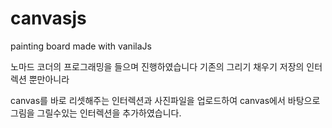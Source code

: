 # canvasjs
painting board made with vanilaJs

노마드 코더의 프로그래밍을 들으며 진행하였습니다
기존의 그리기 채우기 저장의 인터렉션 뿐만아니라

canvas를 바로 리셋해주는 인터렉션과 사진파일을 업로드하여 canvas에서 바탕으로 그림을 그릴수있는
인터렉션을 추가하였습니다.
